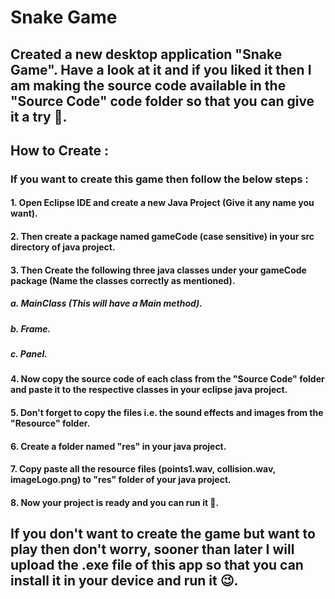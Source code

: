 # Snake Game


## Created a new desktop application "Snake Game". Have a look at it and if you liked it then I am making the source code available in the "Source Code" code folder so that you can give it a try 🤘.

## How to Create :
### If you want to create this game then follow the below steps :
#### 1. Open Eclipse IDE and create a new Java Project (Give it any name you want).
#### 2. Then create a package named gameCode (case sensitive) in your src directory of java project.
#### 3. Then Create the following three java classes under your gameCode package (Name the classes correctly as mentioned).
#####    a. MainClass (This will have a Main method).
#####    b. Frame.
#####    c. Panel.
#### 4. Now copy the source code of each class from the "Source Code" folder and paste it to the respective classes in your eclipse java project.
#### 5. Don't forget to copy the files i.e. the sound effects and images from the "Resource" folder.
#### 6. Create a folder named "res" in your java project.
#### 7. Copy paste all the resource files (points1.wav, collision.wav, imageLogo.png) to "res" folder of your java project.
#### 8. Now your project is ready and you can run it 🙂.

## If you don't want to create the game but want to play then don't worry, sooner than later I will upload the .exe file of this app so that you can install it in your device and run it 😉.

